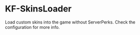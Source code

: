 # KF-SkinsLoader

Load custom skins into the game without ServerPerks. Check the configuration for more info.
